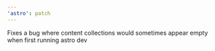 ```yaml
---
'astro': patch
---
```


Fixes a bug where content collections would sometimes appear empty when first running astro dev
